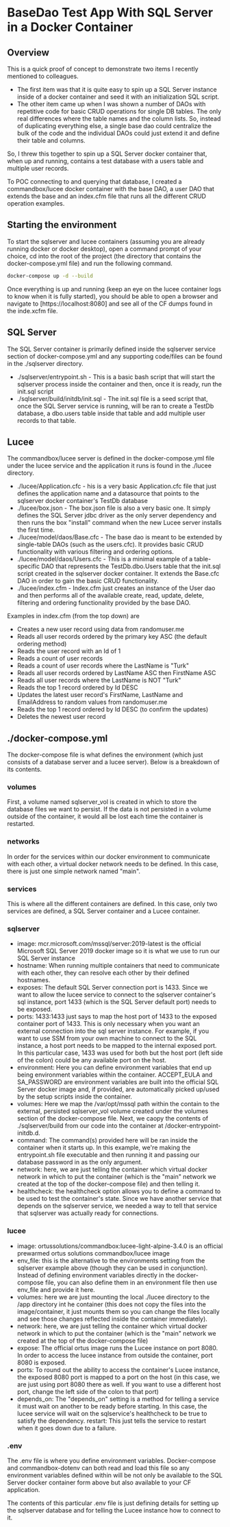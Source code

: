 # BaseDao Test App With SQL Server in a Docker Container

## Overview

This is a quick proof of concept to demonstrate two items I recently mentioned to colleagues.

- The first item was that it is quite easy to spin up a SQL Server instance inside of a docker container and seed it with an initialization SQL script.
- The other item came up when I was shown a number of DAOs with repetitive code for basic CRUD operations for single DB tables. The only real differences where the table names and the column lists. So, instead of duplicating everything else, a single base dao could centralize the bulk of the code and the individual DAOs could just extend it and define their table and columns.

So, I threw this together to spin up a SQL Server docker container that, when up and running, contains a test database with a users table and multiple user records.

To POC connecting to and querying that database, I created a commandbox/lucee docker container with the base DAO, a user DAO that extends the base and an index.cfm file that runs all the different CRUD operation examples.

## Starting the environment

 To start the sqlserver and lucee containers (assuming you are already running docker or docker desktop), open a command prompt of your choice, cd into the root of the project (the directory that contains the docker-compose.yml file) and run the following command.

 ```bash
 docker-compose up -d --build
 ```

Once everything is up and running (keep an eye on the lucee container logs to know when it is fully started), you should be able to open a browser and navigate to [https://localhost:8080] and see all of the CF dumps found in the inde.xcfm file.

## SQL Server

The SQL Server container is primarily defined inside the sqlserver service section of docker-compose.yml and any supporting code/files can be found in the ./sqlserver directory.

- ./sqlserver/entrypoint.sh - This is a basic bash script that will start the sqlserver process inside the container and then, once it is ready, run the init.sql script
- ./sqlserver/build/initdb/init.sql - The init.sql file is a seed script that, once the SQL Server service is running, will be ran to create a TestDb database, a dbo.users table inside that table and add multiple user records to that table.

## Lucee

The commandbox/lucee server is defined in the docker-compose.yml file under the lucee service and the application it runs is found in the ./lucee directory.

- ./lucee/Application.cfc - his is a very basic Application.cfc file that just defines the application name and a datasource that points to the sqlserver docker container's TestDb database
- ./lucee/box.json - The box.json file is also a very basic one. It simply defines the SQL Server jdbc driver as the only server dependency and then runs the box "install" command when the new Lucee server installs the first time.
- ./lucee/model/daos/Base.cfc - The base dao is meant to be extended by single-table DAOs (such as the users.cfc). It provides basic CRUD functionality with various filtering and ordering options.
- ./lucee/model/daos/Users.cfc - This is a minimal example of a table-specific DAO that represents the TestDb.dbo.Users table that the init.sql script created in the sqlserver docker container. It extends the Base.cfc DAO in order to gain the basic CRUD functionality.
- ./lucee/index.cfm - Index.cfm just creates an instance of the User dao and then performs all of the available create, read, update, delete, filtering and ordering functionality provided by the base DAO.

Examples in index.cfm (from the top down) are

- Creates a new user record using data from randomuser.me
- Reads all user records ordered by the primary key ASC (the default ordering method)
- Reads the user record with an Id of 1
- Reads a count of user records
- Reads a count of user records where the LastName is "Turk"
- Reads all user records ordered by LastName ASC then FirstName ASC
- Reads all user records where the LastName is NOT "Turk"
- Reads the top 1 record ordered by Id DESC
- Updates the latest user record's FirstName, LastName and EmailAddress to random values from randomuser.me
- Reads the top 1 record ordered by Id DESC (to confirm the updates)
- Deletes the newest user record

## ./docker-compose.yml

The docker-compose file is what defines the environment (which just consists of a database server and a lucee server). Below is a breakdown of its contents.

### volumes

First, a volume named sqlserver_vol is created in which to store the database files we want to persist. If the data is not persisted in a volume outside of the container, it would all be lost each time the container is restarted.

### networks

In order for the services within our docker environment to communicate with each other, a virtual docker network needs to be defined. In this case, there is just one simple network named "main".

### services

This is where all the different containers are defined. In this case, only two services are defined, a SQL Server container and a Lucee container.

### sqlserver

- image: mcr.microsoft.com/mssql/server:2019-latest is the official Microsoft SQL Server 2019 docker image so it is what we use to run our SQL Server instance
- hostname: When running multiple containers that need to communicate with each other, they can resolve each other by their defined hostnames.
- exposes: The default SQL Server connection port is 1433. Since we want to allow the lucee service to connect to the sqlserver container's sql instance, port 1433 (which is the SQL Server default port) needs to be exposed.
- ports: 1433:1433 just says to map the host port of 1433 to the exposed container port of 1433. This is only necessary when you want an external connection into the sql server instance. For example, if you want to use SSM from your own machine to connect to the SQL instance, a host port needs to be mapped to the internal exposed port. In this particular case, 1433 was used for both but the host port (left side of the colon) could be any available port on the host.
- environment: Here you can define environment variables that end up being environment variables within the container. ACCEPT_EULA and SA_PASSWORD are environment variables are built into the official SQL Server docker image and, if provided, are automatically picked up/used by the setup scripts inside the container.
- volumes: Here we map the /var/opt/mssql path within the contain to the external, persisted sqlserver_vol volume created under the volumes section of the docker-compose file. Next, we caopy the contents of ./sqlserver/build from our code into the container at /docker-entrypoint-initdb.d.
- command: The command(s) provided here will be ran inside the container when it starts up. In this example, we're making the entrypoint.sh file executable and then running it and passing our database password in as the only argument.
- network: here, we are just telling the container which virtual docker network in which to put the container (which is the "main" network we created at the top of the docker-compose file) and then telling it.
- healthcheck: the healthcheck option allows you to define a command to be used to test the container's state. Since we have another service that depends on the sqlserver service, we needed a way to tell that service that sqlserver was actually ready for connections.

### lucee

- image: ortussolutions/commandbox:lucee-light-alpine-3.4.0 is an official prewarmed ortus solutions commandbox/lucee image
- env_file: this is the alternative to the environments setting from the sqlserver example above (though they can be used in conjunction). Instead of defining environment variables directly in the docker-compose file, you can also define them in an environment file then use env_file and provide it here.
- volumes: here we are just mounting the local ./lucee directory to the /app directory int he container (this does not copy the files into the image/container, it just mounts them so you can change the files locally and see those changes reflected inside the container immediately).
- network: here, we are just telling the container which virtual docker network in which to put the container (which is the "main" network we created at the top of the docker-compose file)
- expose: The official ortus image runs the Lucee instance on port 8080. In order to access the lucee instance from outside the container, port 8080 is exposed.
- ports: To round out the ability to access the container's Lucee instance, the exposed 8080 port is mapped to a port on the host (in this case, we are just using port 8080 there as well. If you want to use a different host port, change the left side of the colon to that port)
- depends_on: The "depends_on" setting is a method for telling a service it must wait on another to be ready before starting. In this case, the lucee service will wait on the sqlservice's healthcheck to be true to satisfy the dependency.
restart: This just tells the service to restart when it goes down due to a failure.

### .env

The .env file is where you define environment variables. Docker-compose and commandbox-dotenv can both read and load this file so any environment variables defined within will be not only be available to the SQL Server docker container form above but also available to your CF application.

The contents of this particular .env file is just defining details for setting up the sqlserver database and for telling the Lucee instance how to connect to it.
